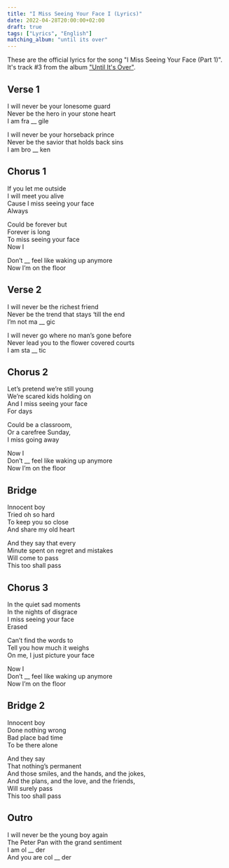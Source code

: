 ```yaml
---
title: "I Miss Seeing Your Face I (Lyrics)"
date: 2022-04-28T20:00:00+02:00
draft: true
tags: ["Lyrics", "English"]
matching_album: "until its over"
---
```


These are the official lyrics for the song "I Miss Seeing Your Face (Part 1)". It's track #3 from the album ["Until It's Over"](/albums/until-its-over).

## Verse 1
I will never be your lonesome guard  
Never be the hero in your stone heart  
I am fra __ gile

I will never be your horseback prince  
Never be the savior that holds back sins  
I am bro __ ken

## Chorus 1
If you let me outside  
I will meet you alive  
Cause I miss seeing your face  
Always

Could be forever but  
Forever is long  
To miss seeing your face  
Now I  

Don’t __ feel like waking up anymore  
Now I’m on the floor

## Verse 2
I will never be the richest friend  
Never be the trend that stays ‘till the end  
I’m not ma __ gic  

I will never go where no man’s gone before  
Never lead you to the flower covered courts  
I am sta __ tic  

## Chorus 2
Let’s pretend we’re still young  
We’re scared kids holding on  
And I miss seeing your face  
For days

Could be a classroom,   
Or a carefree Sunday,  
I miss going away  

Now I  
Don’t __ feel like waking up anymore  
Now I’m on the floor

## Bridge
Innocent boy  
Tried oh so hard   
To keep you so close   
And share my old heart

And they say that every  
Minute spent on regret and mistakes  
Will come to pass  
This too shall pass

## Chorus 3
In the quiet sad moments  
In the nights of disgrace  
I miss seeing your face  
Erased

Can’t find the words to  
Tell you how much it weighs  
On me, I just picture your face

Now I  
Don’t __ feel like waking up anymore  
Now I’m on the floor

## Bridge 2
Innocent boy  
Done nothing wrong  
Bad place bad time  
To be there alone

And they say  
That nothing’s permanent  
And those smiles, and the hands, and the jokes,  
And the plans, and the love, and the friends,  
Will surely pass  
This too shall pass

## Outro
I will never be the young boy again  
The Peter Pan with the grand sentiment  
I am ol __ der  
And you are col __ der
